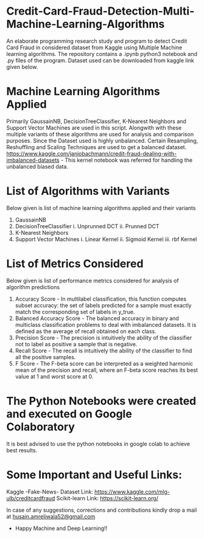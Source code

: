 # Credit-Card-Fraud-Detection-Multi-Machine-Learning-Algorithms
An elaborate programming research study and program to detect Credit Card Fraud in considered dataset from Kaggle using Multiple Machine learning algorithms. The repository contains a .ipynb python3 notebook and .py files of the program. Dataset used can be downloaded from kaggle link given below.

# Machine Learning Algorithms Applied
Primarily GaussainNB, DecisionTreeClassifier, K-Nearest Neighbors and Support Vector Machines are used in this script. Alongwith with these multiple variants of these algorithms are used for analysis and comparison purposes.
Since the Dataset used is highly unbalanced. Certain Resampling, Reshuffling and Scaling Techniques are used to get a balanced dataset.
https://www.kaggle.com/janiobachmann/credit-fraud-dealing-with-imbalanced-datasets - This kernel notebook was referred for handling the unbalanced biased data.

# List of Algorithms with Variants
Below given is list of machine learning algorithms applied and their variants
1. GaussainNB
2. DecisionTreeClassifier
              i. Unprunned DCT
              ii. Prunned DCT
3. K-Nearest Neighbors
4. Support Vector Machines
              i. Linear Kernel
              ii. Sigmoid Kernel
              iii. rbf Kernel

# List of Metrics Considered
Below given is list of performance metrics considered for analysis of algorithm predictions
1. Accuracy Score - In multilabel classification, this function computes subset accuracy: the set of labels predicted for a sample must                         exactly match the corresponding set of labels in y_true.
2. Balanced Accuracy Score - The balanced accuracy in binary and multiclass classification problems to deal with imbalanced datasets. It is                              defined as the average of recall obtained on each class.
3. Precision Score - The precision is intuitively the ability of the classifier not to label as positive a sample that is negative.
4. Recall Score - The recall is intuitively the ability of the classifier to find all the positive samples.
5. F Score - The F-beta score can be interpreted as a weighted harmonic mean of the precision and recall, where an F-beta score reaches its              best value at 1 and worst score at 0.

# The Python Notebooks were created and executed on Google Colaboratory
It is best advised to use the python notebooks in google colab to achieve best results.

# Some Important and Useful Links:
Kaggle -Fake-News- Dataset Link: https://www.kaggle.com/mlg-ulb/creditcardfraud
Scikit-learn Link: https://scikit-learn.org/

In case of any suggestions, corrections and contributions kindly drop a mail at husain.amreliwala52@gmail.com

- Happy Machine and Deep Learning!!
